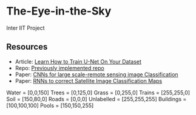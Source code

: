 # The-Eye-in-the-Sky
Inter IIT Project

## Resources
- Article: [Learn How to Train U-Net On Your Dataset](https://medium.com/coinmonks/learn-how-to-train-u-net-on-your-dataset-8e3f89fbd623)
- Repo: [Previously implemented repo](https://github.com/reachsumit/deep-unet-for-satellite-image-segmentation)
- Paper: [CNNs for large scale-remote sensing image Classification](https://arxiv.org/pdf/1703.00121.pdf)
- Paper: [RNNs to correct Satellite Image Classification Maps](https://arxiv.org/pdf/1608.03440.pdf)

 Water = [0,0,150]
 Trees = [0,125,0]
 Grass = [0,255,0]
 Trains = [255,255,0]
 Soil = [150,80,0]
 Roads = [0,0,0]
 Unlabelled = [255,255,255]
 Buildings = [100,100,100]
 Pools = [150,150,255]
